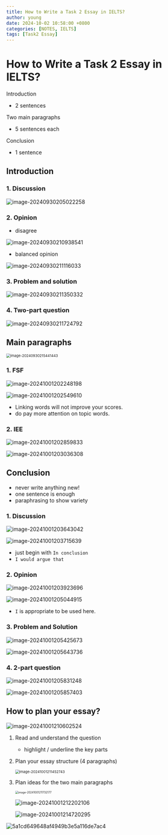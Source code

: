 ```yaml
---
title: How to Write a Task 2 Essay in IELTS?
author: young
date: 2024-10-02 10:58:00 +0800
categories: [NOTES, IELTS]
tags: [Task2 Essay]
---
```


# How to Write a Task 2 Essay in IELTS?

Introduction 

- 2 sentences

Two main paragraphs

- 5 sentences each

Conclusion 

- 1 sentence

## Introduction 

### 1. Discussion

![image-20240930205022258](https://youngfriday-1328789051.cos.ap-beijing.myqcloud.com/Typora/image-20240930205022258.png)

### 2. Opinion

- disagree

![image-20240930210938541](https://youngfriday-1328789051.cos.ap-beijing.myqcloud.com/Typora/image-20240930210938541.png)

- balanced opinion

![image-20240930211116033](https://youngfriday-1328789051.cos.ap-beijing.myqcloud.com/Typora/image-20240930211116033.png)

### 3. Problem and solution

![image-20240930211350332](https://youngfriday-1328789051.cos.ap-beijing.myqcloud.com/Typora/image-20240930211350332.png)

### 4. Two-part question

![image-20240930211724792](https://youngfriday-1328789051.cos.ap-beijing.myqcloud.com/Typora/image-20240930211724792.png)

## Main paragraphs

<img src="https://youngfriday-1328789051.cos.ap-beijing.myqcloud.com/Typora/image-20240930215441443.png" alt="image-20240930215441443" style="zoom: 67%;" />

### 1. FSF

![image-20241001202248198](https://youngfriday-1328789051.cos.ap-beijing.myqcloud.com/Typora/image-20241001202248198.png)

![image-20241001202549610](https://youngfriday-1328789051.cos.ap-beijing.myqcloud.com/Typora/image-20241001202549610.png)

- Linking words will not improve your scores.
- do pay more attention on topic words.

### 2. IEE

![image-20241001202859833](https://youngfriday-1328789051.cos.ap-beijing.myqcloud.com/Typora/image-20241001202859833.png)

![image-20241001203036308](https://youngfriday-1328789051.cos.ap-beijing.myqcloud.com/Typora/image-20241001203036308.png)

## Conclusion

- never write anything new!
- one sentence is enough
- paraphrasing to show variety

### 1. Discussion

![image-20241001203643042](https://youngfriday-1328789051.cos.ap-beijing.myqcloud.com/Typora/image-20241001203643042.png)

![image-20241001203715639](https://youngfriday-1328789051.cos.ap-beijing.myqcloud.com/Typora/image-20241001203715639.png)

- just begin with `In conclusion`
- `I would argue that`

### 2. Opinion

![image-20241001203923696](https://youngfriday-1328789051.cos.ap-beijing.myqcloud.com/Typora/image-20241001203923696.png)

 ![image-20241001205044915](https://youngfriday-1328789051.cos.ap-beijing.myqcloud.com/Typora/image-20241001205044915.png)

- `I` is appropriate to be used here.

### 3. Problem and Solution 

![image-20241001205425673](https://youngfriday-1328789051.cos.ap-beijing.myqcloud.com/Typora/image-20241001205425673.png)

![image-20241001205643736](https://youngfriday-1328789051.cos.ap-beijing.myqcloud.com/Typora/image-20241001205643736.png)

### 4. 2-part question

![image-20241001205831248](https://youngfriday-1328789051.cos.ap-beijing.myqcloud.com/Typora/image-20241001205831248.png)

![image-20241001205857403](https://youngfriday-1328789051.cos.ap-beijing.myqcloud.com/Typora/image-20241001205857403.png)

## How to plan your essay?

![image-20241001210602524](https://youngfriday-1328789051.cos.ap-beijing.myqcloud.com/Typora/image-20241001210602524.png)

1. Read and understand the question

   - highlight / underline the key parts

2. Plan your essay structure (4 paragraphs)

   <img src="https://youngfriday-1328789051.cos.ap-beijing.myqcloud.com/Typora/image-20241001211452743.png" alt="image-20241001211452743" style="zoom:67%;" />

3. Plan ideas for the two main paragraphs

   <img src="https://youngfriday-1328789051.cos.ap-beijing.myqcloud.com/Typora/image-20241001211732177.png" alt="image-20241001211732177" style="zoom: 50%;" />

   ![image-20241001212202106](https://youngfriday-1328789051.cos.ap-beijing.myqcloud.com/Typora/image-20241001212202106.png)
   
   ![image-20241001214720295](https://youngfriday-1328789051.cos.ap-beijing.myqcloud.com/Typora/image-20241001214720295.png)

![5a1cd649648af4949b3e5a116de7ac4](https://youngfriday-1328789051.cos.ap-beijing.myqcloud.com/Typora/5a1cd649648af4949b3e5a116de7ac4.jpg)

   

   

